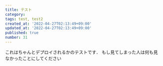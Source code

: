 ```yaml
---
title: テスト
category: 
tags: test, test2
created_at: '2022-04-27T02:13:49+09:00'
updated_at: '2022-04-27T02:13:49+09:00'
published: true
number: 31
---
```


これはちゃんとデプロイされるかのテストです．
もし見てしまった人は何も見なかったことにしてください
